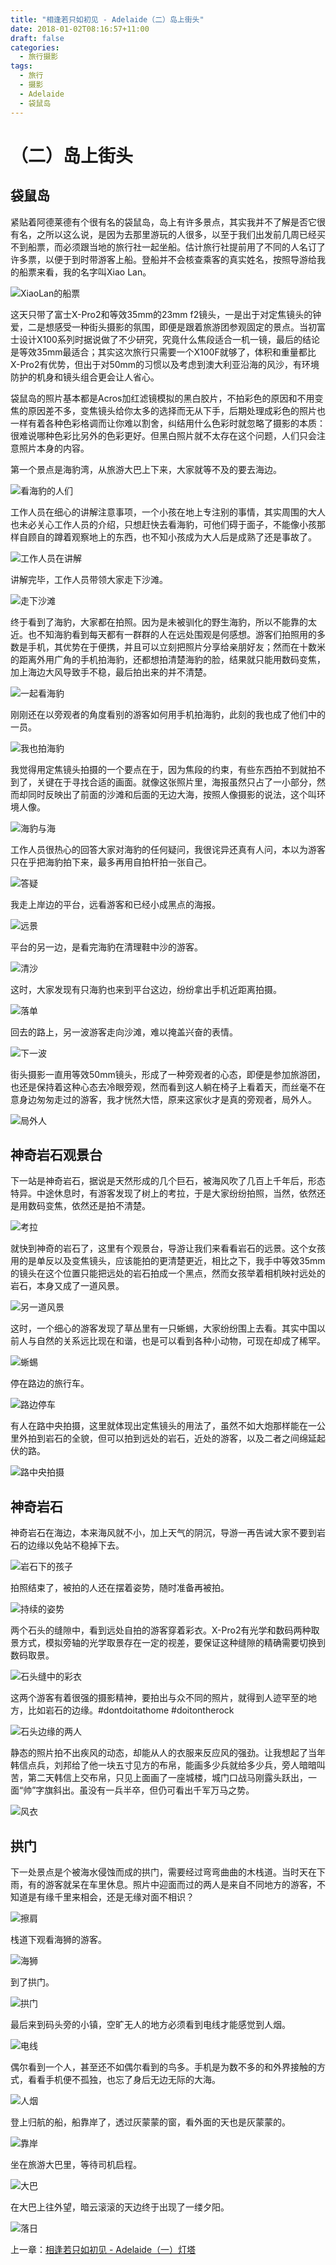 ```yaml
---
title: "相逢若只如初见 - Adelaide（二）岛上街头"
date: 2018-01-02T08:16:57+11:00
draft: false
categories:
  - 旅行摄影
tags:
  - 旅行
  - 摄影
  - Adelaide
  - 袋鼠岛
---
```

# （二）岛上街头

## 袋鼠岛

紧贴着阿德莱德有个很有名的袋鼠岛，岛上有许多景点，其实我并不了解是否它很有名，之所以这么说，是因为去那里游玩的人很多，以至于我们出发前几周已经买不到船票，而必须跟当地的旅行社一起坐船。估计旅行社提前用了不同的人名订了许多票，以便于到时带游客上船。登船并不会核查乘客的真实姓名，按照导游给我的船票来看，我的名字叫Xiao Lan。

![XiaoLan的船票][island-1]

这天只带了富士X-Pro2和等效35mm的23mm f2镜头，一是出于对定焦镜头的钟爱，二是想感受一种街头摄影的氛围，即便是跟着旅游团参观固定的景点。当初富士设计X100系列时据说做了不少研究，究竟什么焦段适合一机一镜，最后的结论是等效35mm最适合；其实这次旅行只需要一个X100F就够了，体积和重量都比X-Pro2有优势，但出于对50mm的习惯以及考虑到澳大利亚沿海的风沙，有环境防护的机身和镜头组合更会让人省心。

袋鼠岛的照片基本都是Acros加红滤镜模拟的黑白胶片，不拍彩色的原因和不用变焦的原因差不多，变焦镜头给你太多的选择而无从下手，后期处理成彩色的照片也一样有着各种色彩格调而让你难以割舍，纠结用什么色彩时就忽略了摄影的本质：很难说哪种色彩比另外的色彩更好。但黑白照片就不太存在这个问题，人们只会注意照片本身的内容。

第一个景点是海豹湾，从旅游大巴上下来，大家就等不及的要去海边。

![看海豹的人们][island-2]

工作人员在细心的讲解注意事项，一个小孩在地上专注别的事情，其实周围的大人也未必关心工作人员的介绍，只想赶快去看海豹，可他们碍于面子，不能像小孩那样自顾自的蹲着观察地上的东西，也不知小孩成为大人后是成熟了还是事故了。

![工作人员在讲解][island-3]

讲解完毕，工作人员带领大家走下沙滩。

![走下沙滩][island-4]

终于看到了海豹，大家都在拍照。因为是未被驯化的野生海豹，所以不能靠的太近。也不知海豹看到每天都有一群群的人在远处围观是何感想。游客们拍照用的多数是手机，其优势在于便携，并且可以立刻把照片分享给亲朋好友；然而在十数米的距离外用广角的手机拍海豹，还都想拍清楚海豹的脸，结果就只能用数码变焦，加上海边大风导致手不稳，最后拍出来的并不清楚。

![一起看海豹][island-5]

刚刚还在以旁观者的角度看别的游客如何用手机拍海豹，此刻的我也成了他们中的一员。

![我也拍海豹][island-6]

我觉得用定焦镜头拍摄的一个要点在于，因为焦段的约束，有些东西拍不到就拍不到了，关键在于寻找合适的画面。就像这张照片里，海报虽然只占了一小部分，然而却同时反映出了前面的沙滩和后面的无边大海，按照人像摄影的说法，这个叫环境人像。

![海豹与海][island-7]

工作人员很热心的回答大家对海豹的任何疑问，我很诧异还真有人问，本以为游客只在乎把海豹拍下来，最多再用自拍杆拍一张自己。

![答疑][island-8]

我走上岸边的平台，远看游客和已经小成黑点的海报。

![远景][island-9]

平台的另一边，是看完海豹在清理鞋中沙的游客。

![清沙][island-10]

这时，大家发现有只海豹也来到平台这边，纷纷拿出手机近距离拍摄。

![落单][island-11]

回去的路上，另一波游客走向沙滩，难以掩盖兴奋的表情。

![下一波][island-12]

街头摄影一直用等效50mm镜头，形成了一种旁观者的心态，即便是参加旅游团，也还是保持着这种心态去冷眼旁观，然而看到这人躺在椅子上看着天，而丝毫不在意身边匆匆走过的游客，我才恍然大悟，原来这家伙才是真的旁观者，局外人。

![局外人][island-13]

## 神奇岩石观景台

下一站是神奇岩石，据说是天然形成的几个巨石，被海风吹了几百上千年后，形态特异。中途休息时，有游客发现了树上的考拉，于是大家纷纷拍照，当然，依然还是用数码变焦，依然还是拍不清楚。

![考拉][island-14]

就快到神奇的岩石了，这里有个观景台，导游让我们来看看岩石的远景。这个女孩用的是单反以及变焦镜头，应该能拍的更清楚更近，相比之下，我手中等效35mm的镜头在这个位置只能把远处的岩石拍成一个黑点，然而女孩举着相机映衬远处的岩石，本身又成了一道风景。

![另一道风景][island-15]

这时，一个细心的游客发现了草丛里有一只蜥蜴，大家纷纷围上去看。其实中国以前人与自然的关系远比现在和谐，也是可以看到各种小动物，可现在却成了稀罕。

![蜥蜴][island-16]

停在路边的旅行车。

![路边停车][island-17]

有人在路中央拍摄，这里就体现出定焦镜头的用法了，虽然不如大炮那样能在一公里外拍到岩石的全貌，但可以拍到远处的岩石，近处的游客，以及二者之间绵延起伏的路。

![路中央拍摄][island-18]

## 神奇岩石

神奇岩石在海边，本来海风就不小，加上天气的阴沉，导游一再告诫大家不要到岩石的边缘以免站不稳掉下去。

![岩石下的孩子][island-19]

拍照结束了，被拍的人还在摆着姿势，随时准备再被拍。

![持续的姿势][island-20]

两个石头的缝隙中，看到远处自拍的游客穿着彩衣。X-Pro2有光学和数码两种取景方式，模拟旁轴的光学取景存在一定的视差，要保证这种缝隙的精确需要切换到数码取景。

![石头缝中的彩衣][island-21]

这两个游客有着很强的摄影精神，要拍出与众不同的照片，就得到人迹罕至的地方，比如岩石的边缘。#dontdoitathome #doitontherock

![石头边缘的两人][island-22]

静态的照片拍不出疾风的动态，却能从人的衣服来反应风的强劲。让我想起了当年韩信点兵，刘邦给了他一块五寸见方的布帛，能画多少兵就给多少兵，旁人暗暗叫苦，第二天韩信上交布帛，只见上面画了一座城楼，城门口战马刚露头跃出，一面“帅”字旗斜出。虽没有一兵半卒，但仍可看出千军万马之势。

![风衣][island-23]

## 拱门

下一处景点是个被海水侵蚀而成的拱门，需要经过弯弯曲曲的木栈道。当时天在下雨，有的游客就呆在车里休息。照片中迎面而过的两人是来自不同地方的游客，不知道是有缘千里来相会，还是无缘对面不相识？

![擦肩][island-24]

栈道下观看海狮的游客。

![海狮][island-25]

到了拱门。

![拱门][island-26]

最后来到码头旁的小镇，空旷无人的地方必须看到电线才能感觉到人烟。

![电线][island-27]

偶尔看到一个人，甚至还不如偶尔看到的鸟多。手机是为数不多的和外界接触的方式，看看手机便不孤独，也忘了身后无边无际的大海。

![人烟][island-28]

登上归航的船，船靠岸了，透过灰蒙蒙的窗，看外面的天也是灰蒙蒙的。

![靠岸][island-29]

坐在旅游大巴里，等待司机启程。

![大巴][island-30]

在大巴上往外望，暗云滚滚的天边终于出现了一缕夕阳。

![落日][island-31]

上一章：[相逢若只如初见 - Adelaide（一）灯塔](/cn/article/travelphotographySA/ontheway/)

[island-1]: /photos/travelphotographySA/island-1-anno.jpg
[island-2]: /photos/travelphotographySA/island-2-anno.jpg
[island-3]: /photos/travelphotographySA/island-3-anno.jpg
[island-4]: /photos/travelphotographySA/island-4-anno.jpg
[island-5]: /photos/travelphotographySA/island-5-anno.jpg
[island-6]: /photos/travelphotographySA/island-6-anno.jpg
[island-7]: /photos/travelphotographySA/island-7-anno.jpg
[island-8]: /photos/travelphotographySA/island-8-anno.jpg
[island-9]: /photos/travelphotographySA/island-9-anno.jpg
[island-10]: /photos/travelphotographySA/island-10-anno.jpg
[island-11]: /photos/travelphotographySA/island-11-anno.jpg
[island-12]: /photos/travelphotographySA/island-12-anno.jpg
[island-13]: /photos/travelphotographySA/island-13-anno.jpg
[island-14]: /photos/travelphotographySA/island-14-anno.jpg
[island-15]: /photos/travelphotographySA/island-15-anno.jpg
[island-16]: /photos/travelphotographySA/island-16-anno.jpg
[island-17]: /photos/travelphotographySA/island-17-anno.jpg
[island-18]: /photos/travelphotographySA/island-18-anno.jpg
[island-19]: /photos/travelphotographySA/island-19-anno.jpg
[island-20]: /photos/travelphotographySA/island-20-anno.jpg
[island-21]: /photos/travelphotographySA/island-21-anno.jpg
[island-22]: /photos/travelphotographySA/island-22-anno.jpg
[island-23]: /photos/travelphotographySA/island-23-anno.jpg
[island-24]: /photos/travelphotographySA/island-24-anno.jpg
[island-25]: /photos/travelphotographySA/island-25-anno.jpg
[island-26]: /photos/travelphotographySA/island-26-anno.jpg
[island-27]: /photos/travelphotographySA/island-27-anno.jpg
[island-28]: /photos/travelphotographySA/island-28-anno.jpg
[island-29]: /photos/travelphotographySA/island-29-anno.jpg
[island-30]: /photos/travelphotographySA/island-30-anno.jpg
[island-31]: /photos/travelphotographySA/island-31-anno.jpg
